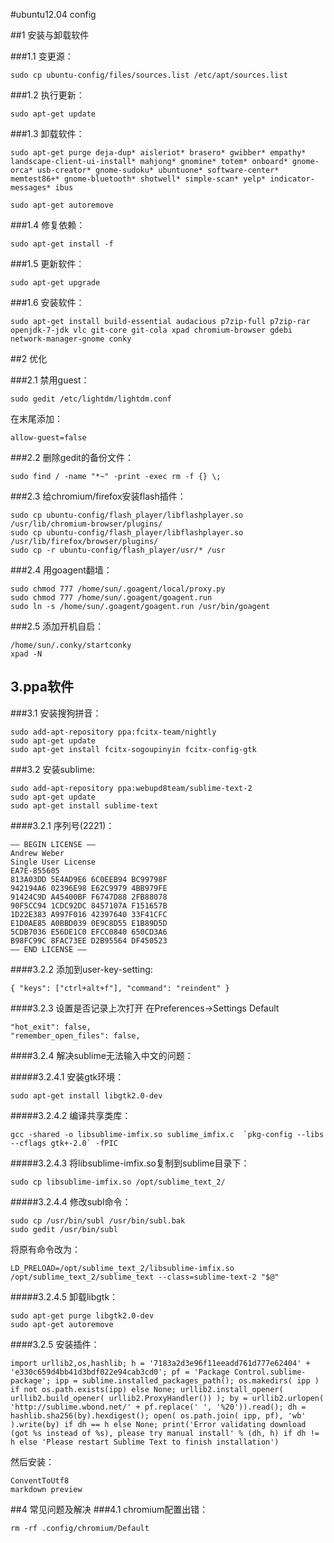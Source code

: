 #ubuntu12.04 config

##1 安装与卸载软件

###1.1 变更源：
```
sudo cp ubuntu-config/files/sources.list /etc/apt/sources.list
```

###1.2 执行更新：
```
sudo apt-get update
```

###1.3 卸载软件：
```
sudo apt-get purge deja-dup* aisleriot* brasero* gwibber* empathy* landscape-client-ui-install* mahjong* gnomine* totem* onboard* gnome-orca* usb-creator* gnome-sudoku* ubuntuone* software-center* memtest86+* gnome-bluetooth* shotwell* simple-scan* yelp* indicator-messages* ibus

sudo apt-get autoremove
```

###1.4 修复依赖：
```
sudo apt-get install -f
```

###1.5 更新软件：
```
sudo apt-get upgrade
```

###1.6 安装软件：
```
sudo apt-get install build-essential audacious p7zip-full p7zip-rar openjdk-7-jdk vlc git-core git-cola xpad chromium-browser gdebi network-manager-gnome conky
```

##2 优化

###2.1 禁用guest：
```
sudo gedit /etc/lightdm/lightdm.conf
```
在末尾添加：
```
allow-guest=false
```

###2.2 删除gedit的备份文件：
```
sudo find / -name "*~" -print -exec rm -f {} \;
```

###2.3 给chromium/firefox安装flash插件：
```
sudo cp ubuntu-config/flash_player/libflashplayer.so /usr/lib/chromium-browser/plugins/
sudo cp ubuntu-config/flash_player/libflashplayer.so /usr/lib/firefox/browser/plugins/
sudo cp -r ubuntu-config/flash_player/usr/* /usr
```

###2.4 用goagent翻墙：
```
sudo chmod 777 /home/sun/.goagent/local/proxy.py
sudo chmod 777 /home/sun/.goagent/goagent.run
sudo ln -s /home/sun/.goagent/goagent.run /usr/bin/goagent
```

###2.5 添加开机自启：
```
/home/sun/.conky/startconky
xpad -N
```

## 3.ppa软件

###3.1 安装搜狗拼音：
```
sudo add-apt-repository ppa:fcitx-team/nightly
sudo apt-get update
sudo apt-get install fcitx-sogoupinyin fcitx-config-gtk
```

###3.2 安装sublime:
```
sudo add-apt-repository ppa:webupd8team/sublime-text-2
sudo apt-get update
sudo apt-get install sublime-text
```

####3.2.1 序列号(2221)：
```
—– BEGIN LICENSE —–
Andrew Weber
Single User License
EA7E-855605
813A03DD 5E4AD9E6 6C0EEB94 BC99798F
942194A6 02396E98 E62C9979 4BB979FE
91424C9D A45400BF F6747D88 2FB88078
90F5CC94 1CDC92DC 8457107A F151657B
1D22E383 A997F016 42397640 33F41CFC
E1D0AE85 A0BBD039 0E9C8D55 E1B89D5D
5CDB7036 E56DE1C0 EFCC0840 650CD3A6
B98FC99C 8FAC73EE D2B95564 DF450523
—— END LICENSE ——
```

####3.2.2 添加到user-key-setting:
```
{ "keys": ["ctrl+alt+f"], "command": "reindent" }
```

####3.2.3 设置是否记录上次打开
在Preferences->Settings Default
```
"hot_exit": false,
"remember_open_files": false,
```

####3.2.4 解决sublime无法输入中文的问题：

#####3.2.4.1 安装gtk环境：
```
sudo apt-get install libgtk2.0-dev
```

#####3.2.4.2 编译共享类库：
```
gcc -shared -o libsublime-imfix.so sublime_imfix.c  `pkg-config --libs --cflags gtk+-2.0` -fPIC
```

#####3.2.4.3 将libsublime-imfix.so复制到sublime目录下：
```
sudo cp libsublime-imfix.so /opt/sublime_text_2/
```

#####3.2.4.4 修改subl命令：
```
sudo cp /usr/bin/subl /usr/bin/subl.bak
sudo gedit /usr/bin/subl
```
将原有命令改为：
```
LD_PRELOAD=/opt/sublime_text_2/libsublime-imfix.so /opt/sublime_text_2/sublime_text --class=sublime-text-2 "$@"
```

#####3.2.4.5 卸载libgtk：
```
sudo apt-get purge libgtk2.0-dev
sudo apt-get autoremove
```

####3.2.5 安装插件：
```
import urllib2,os,hashlib; h = '7183a2d3e96f11eeadd761d777e62404' + 'e330c659d4bb41d3bdf022e94cab3cd0'; pf = 'Package Control.sublime-package'; ipp = sublime.installed_packages_path(); os.makedirs( ipp ) if not os.path.exists(ipp) else None; urllib2.install_opener( urllib2.build_opener( urllib2.ProxyHandler()) ); by = urllib2.urlopen( 'http://sublime.wbond.net/' + pf.replace(' ', '%20')).read(); dh = hashlib.sha256(by).hexdigest(); open( os.path.join( ipp, pf), 'wb' ).write(by) if dh == h else None; print('Error validating download (got %s instead of %s), please try manual install' % (dh, h) if dh != h else 'Please restart Sublime Text to finish installation')
```
然后安装：
```
ConventToUtf8
markdown preview
```

##4 常见问题及解决
###4.1 chromium配置出错：
```
rm -rf .config/chromium/Default
```
